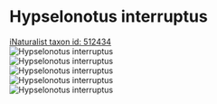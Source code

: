 
Hypselonotus interruptus
========================
  
[iNaturalist taxon id: 512434](https://www.inaturalist.org/taxa/512434)  
![Hypselonotus interruptus](https://inaturalist-open-data.s3.amazonaws.com/photos/243343021/medium.jpg)  
![Hypselonotus interruptus](https://inaturalist-open-data.s3.amazonaws.com/photos/243343043/medium.jpg)  
![Hypselonotus interruptus](https://inaturalist-open-data.s3.amazonaws.com/photos/243343033/medium.jpg)  
![Hypselonotus interruptus](https://inaturalist-open-data.s3.amazonaws.com/photos/236870502/medium.jpg)  
![Hypselonotus interruptus](https://inaturalist-open-data.s3.amazonaws.com/photos/236870524/medium.jpg)